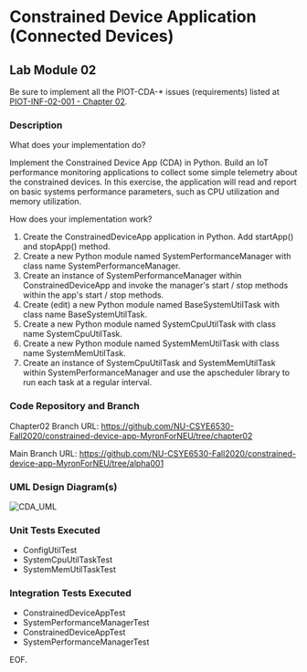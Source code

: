 # Constrained Device Application (Connected Devices)

## Lab Module 02

Be sure to implement all the PIOT-CDA-* issues (requirements) listed at [PIOT-INF-02-001 - Chapter 02](https://github.com/orgs/programming-the-iot/projects/1#column-9974938).

### Description

What does your implementation do? 

Implement the Constrained Device App (CDA) in Python. Build an IoT performance monitoring applications to collect some simple telemetry about the constrained devices. In this exercise, the application will read and report on basic systems performance parameters, such as CPU utilization and memory utilization.

How does your implementation work?
1.	Create the ConstrainedDeviceApp application in Python. Add startApp() and stopApp() method.
2.	Create a new Python module named SystemPerformanceManager with class name SystemPerformanceManager.
3.	Create an instance of SystemPerformanceManager within ConstrainedDeviceApp and invoke the manager's start / stop methods within the app's start / stop methods.
4.	Create (edit) a new Python module named BaseSystemUtilTask with class name BaseSystemUtilTask.
5.	Create a new Python module named SystemCpuUtilTask with class name SystemCpuUtilTask.
6.  Create a new Python module named SystemMemUtilTask with class name SystemMemUtilTask.
7.  Create an instance of SystemCpuUtilTask and SystemMemUtilTask within SystemPerformanceManager and use the apscheduler library to run each task at a regular interval.

### Code Repository and Branch

Chapter02 Branch URL: https://github.com/NU-CSYE6530-Fall2020/constrained-device-app-MyronForNEU/tree/chapter02

Main Branch URL: https://github.com/NU-CSYE6530-Fall2020/constrained-device-app-MyronForNEU/tree/alpha001

### UML Design Diagram(s)

![CDA_UML](https://github.com/NU-CSYE6530-Fall2020/constrained-device-app-MyronForNEU/blob/chapter02/exercises/chapter02/CDA.jpg)


### Unit Tests Executed

- ConfigUtilTest
- SystemCpuUtilTaskTest
- SystemMemUtilTaskTest

### Integration Tests Executed

- ConstrainedDeviceAppTest
- SystemPerformanceManagerTest
- ConstrainedDeviceAppTest
- SystemPerformanceManagerTest

EOF.
